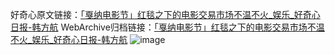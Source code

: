 好奇心原文链接：[「戛纳电影节」红毯之下的电影交易市场不温不火_娱乐_好奇心日报-韩方航](https://www.qdaily.com/articles/9580.html)
WebArchive归档链接：[「戛纳电影节」红毯之下的电影交易市场不温不火_娱乐_好奇心日报-韩方航](http://web.archive.org/web/20190623154544/https://www.qdaily.com/articles/9580.html)
![image](http://ww3.sinaimg.cn/large/007d5XDply1g3vfryh8ntj30u02ju7wh)